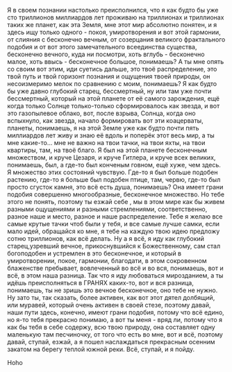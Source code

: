 Я в своем познании настолько преисполнился, что я как будто бы уже сто триллионов миллиардов лет проживаю на триллионах и триллионах таких же планет, как эта Земля, мне этот мир абсолютно понятен, и я здесь ищу только одного - покоя, умиротворения и вот этой гармонии, от слияния с бесконечно вечным, от созерцания великого фрактального подобия и от вот этого замечательного всеединства существа, бесконечно вечного, куда ни посмотри, хоть вглубь - бесконечно малое, хоть ввысь - бесконечное большое, понимаешь? А ты мне опять со своим вот этим, иди суетись дальше, это твоё распределение, это твой путь и твой горизонт познания и ощущения твоей природы, он несоизмеримо мелок по сравнению с моим, понимаешь? Я как будто бы уже давно глубокий старец, бессмертный, ну или там уже почти бессмертный, который на этой планете от её самого зарождения, ещё когда только Солнце только-только сформировалось как звезда, и вот это газопылевое облако, вот, после взрыва, Солнца, когда оно вспыхнуло, как звезда, начало формировать вот эти коацерваты, планеты, понимаешь, я на этой Земле уже как будто почти пять миллиардов лет живу и знаю её вдоль и поперёк этот весь мир, а ты мне какие-то... мне не важно на твои тачки, на твои яхты, на твои квартиры, там, на твоё благо. Я был на этой планете бесконечным множеством, и круче Цезаря, и круче Гитлера, и круче всех великих, понимаешь, был, а где-то был конченым говном, ещё хуже, чем здесь. Я множество этих состояний чувствую. Где-то я был больше подобен растению, где-то я больше был подобен птице, там, червю, где-то был просто сгусток камня, это всё есть душа, понимаешь? Она имеет грани подобия совершенно многообразные, бесконечное множество. Но тебе этого не понять, поэтому ты езжай себе , мы в этом мире как бы живем разными ощущениями и разными стремлениями, соответственно, разное наше и место, разное и наше распределение. Тебе я желаю все самые крутые тачки чтоб были у тебя, и все самые лучше самки, если мало идей, обращайся ко мне, я тебе на каждую твою идею предложу сотню триллионов, как всё делать. Ну а я всё, я иду как глубокий старец,узревший вечное, прикоснувшийся к Божественному, сам стал богоподобен и устремлен в это бесконечное, и который в умиротворении, покое, гармонии, благодати, в этом сокровенном блаженстве пребывает, вовлеченный во всё и во вся, понимаешь, вот и всё, в этом наша разница. Так что я иду любоваться мирозданием, а ты идёшь преисполняться в ГРАНЯХ каких-то, вот и вся разница, понимаешь, ты не зришь это вечное бесконечное, оно тебе не нужно. Ну зато ты, так сказать, более активен, как вот этот дятел долбящий, или муравей, который очень активен в своей стезе, поэтому давай, наши пути здесь, конечно, имеют грани подобия, потому что всё едино, но я-то тебя прекрасно понимаю, а вот ты меня - вряд ли, потому что я как бы тебя в себе содержу, всю твою природу, она составляет одну маленькую там песчиночку, от того что есть во мне, вот и всё, поэтому давай, ступай, езжай, а я пошел наслаждаться прекрасным осенним закатом на берегу теплой южной реки. Всё, ступай, и я пойду.

Hoho